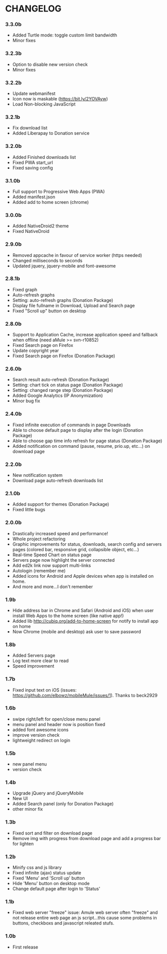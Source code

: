 CHANGELOG 
=========

### 3.3.0b
 * Added Turtle mode: toggle custom limit bandwidth
 * Minor fixes
 
### 3.2.3b
 * Option to disable new version check
 * Minor fixes

### 3.2.2b
 * Update webmanifest
 * Icon now is maskable (https://bit.ly/2YOVAyw)
 * Load Non-blocking JavaScript

### 3.2.1b
 * Fix download list
 * Added Liberapay to Donation service

### 3.2.0b
 * Added Finished downloads list
 * Fixed PWA start_url
 * Fixed saving config 

### 3.1.0b
 * Full support to Progressive Web Apps (PWA)
 * Added manifest.json
 * Added add to home screen (chrome) 

### 3.0.0b
 * Added NativeDroid2 theme
 * Fixed NativeDroid

### 2.9.0b
 * Removed appcache in favour of service worker (https needed)
 * Changed milliseconds to seconds
 * Updated jquery, jquery-mobile and font-awesome

### 2.8.1b
 * Fixed graph
 * Auto-refresh graphs
 * Setting: auto-refresh graphs (Donation Package)
 * Display file fullname in Download, Upload and Search page
 * Fixed "Scroll up" button on desktop

### 2.8.0b
 * Support to Application Cache, increase application speed and fallback when offline (need aMule >= svn-r10852)
 * Fixed Search page on Firefox
 * Update copyright year
 * Fixed Search page on Firefox (Donation Package)

### 2.6.0b
 * Search result auto-refresh (Donation Package)
 * Setting: chart tick on status page (Donation Package)
 * Setting: changed range step (Donation Package)
 * Added Google Analytics (IP Anonymization)
 * Minor bug fix

### 2.4.0b
 * Fixed infinite execution of commands in page Downloads
 * Able to choose default page to display after the login (Donation Package)
 * Able to choose gap time info refresh for page status (Donation Package)
 * Added notification on command (pause, resume, prio.up, etc...) on download page

### 2.2.0b
 * New notification system
 * Download page auto-refresh downloads list

### 2.1.0b
 * Added support for themes (Donation Package)
 * Fixed little bugs

### 2.0.0b
 * Drastically increased speed and performance!
 * Whole project refactoring
 * Graphic improvements for status, downloads, search config and servers pages (colored bar, responsive grid, collapsible object, etc...)
 * Real-time Speed Chart on status page
 * Servers page now highlight the server connected
 * Add ed2k link now support multi-links
 * Autologin (remember me)
 * Added icons for Android and Apple devices when app is installed on home.
 * And more and more...I don't remember

### 1.9b
 * Hide address bar in Chrome and Safari (Android and iOS) when user install Web Apps to the home screen (like native app!)
 * Added lib http://cubiq.org/add-to-home-screen for notify to install app on home
 * Now Chrome (mobile and desktop) ask user to save password

### 1.8b
 * Added Servers page
 * Log text more clear to read
 * Speed improvement

### 1.7b
 * Fixed input text on iOS (issues: https://github.com/elbowz/mobileMule/issues/1). Thanks to beck2929

### 1.6b
 * swipe right/left for open/close menu panel
 * menu panel and header now is position fixed
 * added font awesome icons
 * improve version check
 * lightweight redirect on login

### 1.5b
 * new panel menu
 * version check

### 1.4b
 * Upgrade jQuery and jQueryMobile
 * New UI
 * Added Search panel (only for Donation Package)
 * other minor fix

### 1.3b
 * Fixed sort and filter on download page 
 * Remove img with progress from download page and add a progress bar for lighten

### 1.2b
 * Minify css and js library
 * Fixed infinite (ajax) status update
 * Fixed 'Menu' and 'Scroll up' button
 * Hide 'Menu' button on desktop mode
 * Change default page after login to 'Status'

### 1.1b
 * Fixed web server "freeze" issue: Amule web server often "freeze" and not release entire web page an js script...this cause some problems in buttons, checkboxs and javascript releated stufs.

### 1.0b
 * First release
